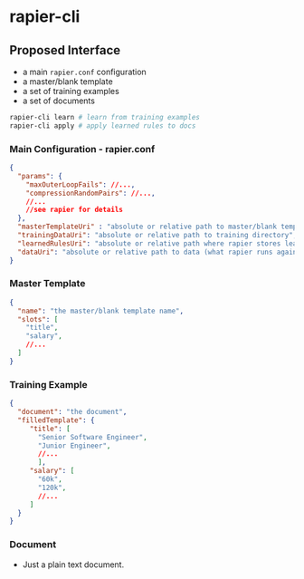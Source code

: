 # rapier-cli
## Proposed Interface

- a main `rapier.conf` configuration
- a master/blank template
- a set of training examples
- a set of documents

```bash
rapier-cli learn # learn from training examples
rapier-cli apply # apply learned rules to docs
```

### Main Configuration - rapier.conf

```json
{
  "params": {
    "maxOuterLoopFails": //...,
    "compressionRandomPairs": //...,
    //...
    //see rapier for details
  }, 
  "masterTemplateUri" : "absolute or relative path to master/blank template",
  "trainingDataUri": "absolute or relative path to training directory",
  "learnedRulesUri": "absolute or relative path where rapier stores learned rules",
  "dataUri": "absolute or relative path to data (what rapier runs against)"
}
```

### Master Template 

```json
{
  "name": "the master/blank template name",
  "slots": [
    "title",
    "salary",
    //...
  ] 
}
```

### Training Example

```json
{
  "document": "the document",
  "filledTemplate": {
     "title": [
       "Senior Software Engineer", 
       "Junior Engineer",
       //...
       ],
     "salary": [
       "60k",
       "120k",
       //...
     ]
  }
}
```

### Document

-  Just a plain text document.

